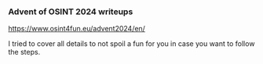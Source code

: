 ### Advent of OSINT 2024 writeups

https://www.osint4fun.eu/advent2024/en/

I tried to cover all details to not spoil a fun for you in case you want to follow the steps.